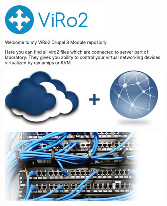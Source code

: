![Alt text](/viro.png?raw=true "Viro2 Image")

Welcome to my ViRo2 Drupal 8 Module  reposiory



Here you can find all viro2 files which are connected to server part of laboratory. They gives you ability to control your virtual networking devices virtualized by dynamips or KVM.

![Alt text](/network-plus-cloud.png?raw=true "Viro2 Image")


![Alt text](/wirin.png?raw=true "Viro2 Image")
